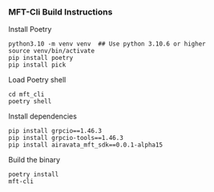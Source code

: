 ### MFT-Cli Build Instructions

Install Poetry
```
python3.10 -m venv venv  ## Use python 3.10.6 or higher
source venv/bin/activate
pip install poetry
pip install pick
```

Load Poetry shell
```
cd mft_cli
poetry shell
```

Install dependencies
```
pip install grpcio==1.46.3
pip install grpcio-tools==1.46.3
pip install airavata_mft_sdk==0.0.1-alpha15
```

Build the binary
```
poetry install
mft-cli
```